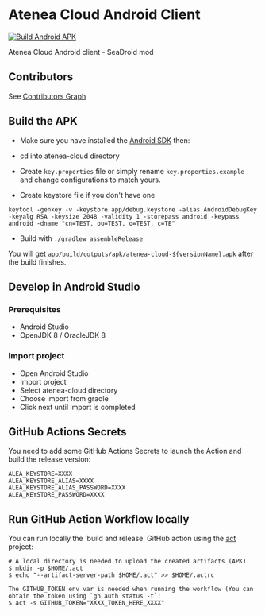 # Atenea Cloud Android Client
[![Build Android APK](https://github.com/aleasoluciones/Atenea-Cloud-Android/actions/workflows/build-android-apk.yml/badge.svg)](https://github.com/aleasoluciones/Atenea-Cloud-Android/actions/workflows/build-android-apk.yml)

Atenea Cloud Android client - SeaDroid mod

## Contributors

See [Contributors Graph](https://github.com/haiwen/atenea-cloud/graphs/contributors)

## Build the APK

* Make sure you have installed the [Android SDK](http://developer.android.com/sdk/index.html) then:

* cd into atenea-cloud directory
* Create `key.properties` file or simply rename `key.properties.example` and change configurations to match yours.

* Create keystore file if you don't have one

 ```
 keytool -genkey -v -keystore app/debug.keystore -alias AndroidDebugKey -keyalg RSA -keysize 2048 -validity 1 -storepass android -keypass android -dname "cn=TEST, ou=TEST, o=TEST, c=TE"
 ```
* Build with `./gradlew assembleRelease`

You will get `app/build/outputs/apk/atenea-cloud-${versionName}.apk` after the build finishes.

## Develop in Android Studio

### Prerequisites

* Android Studio
* OpenJDK 8 / OracleJDK 8

### Import project

* Open Android Studio
* Import project
* Select atenea-cloud directory
* Choose import from gradle
* Click next until import is completed

## GitHub Actions Secrets

You need to add some GitHub Actions Secrets to launch the Action and build the release version:
```
ALEA_KEYSTORE=XXXX
ALEA_KEYSTORE_ALIAS=XXXX
ALEA_KEYSTORE_ALIAS_PASSWORD=XXXX
ALEA_KEYSTORE_PASSWORD=XXXX
```

## Run GitHub Action Workflow locally

You can run locally the 'build and release' GitHub action using the [act](https://github.com/nektos/act) project:

```
# A local directory is needed to upload the created artifacts (APK)
$ mkdir -p $HOME/.act
$ echo "--artifact-server-path $HOME/.act" >> $HOME/.actrc

The GITHUB_TOKEN env var is needed when running the workflow (You can obtain the token using `gh auth status -t`:
$ act -s GITHUB_TOKEN="XXXX_TOKEN_HERE_XXXX"

```

